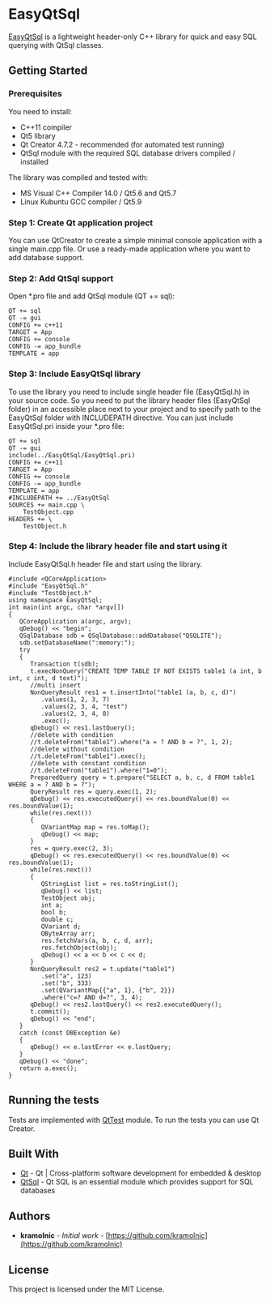 # EasyQtSql
[EasyQtSql](https://kramolnic.github.io/EasyQtSql/) is a lightweight header-only C++ library for quick and easy SQL querying with QtSql classes.

## Getting Started
### Prerequisites
You need to install:
* C++11 compiler
* Qt5 library
* Qt Creator 4.7.2 - recommended (for automated test running)
* QtSql module with the required SQL database drivers compiled / installed

The library was compiled and tested with:
* MS Visual C++ Compiler 14.0 / Qt5.6 and Qt5.7
* Linux Kubuntu GCC compiler / Qt5.9

### Step 1: Create Qt application project

You can use QtCreator to create a simple minimal console application with a single main.cpp file.
Or use a ready-made application where you want to add database support.

### Step 2: Add QtSql support
Open *.pro file and add QtSql module (QT += sql):
```
QT += sql
QT -= gui
CONFIG += c++11
TARGET = App
CONFIG += console
CONFIG -= app_bundle
TEMPLATE = app
```
### Step 3: Include EasyQtSql library
To use the library you need to include single header file (EasyQtSql.h) in your source code. So you need to put the library header files (EasyQtSql folder) in an accessible place next to your project and to specify path to the EasyQtSql folder with INCLUDEPATH directive. You can just include EasyQtSql.pri inside your *.pro file:
```
QT += sql
QT -= gui
include(../EasyQtSql/EasyQtSql.pri)
CONFIG += c++11
TARGET = App
CONFIG += console
CONFIG -= app_bundle
TEMPLATE = app
#INCLUDEPATH += ../EasyQtSql
SOURCES += main.cpp \
    TestObject.cpp
HEADERS += \
    TestObject.h     
```
### Step 4: Include the library header file and start using it
Include EasyQtSql.h header file and start using the library.
```
#include <QCoreApplication>
#include "EasyQtSql.h"
#include "TestObject.h"
using namespace EasyQtSql;
int main(int argc, char *argv[])
{
   QCoreApplication a(argc, argv);
   qDebug() << "begin";
   QSqlDatabase sdb = QSqlDatabase::addDatabase("QSQLITE");
   sdb.setDatabaseName(":memory:");
   try
   {
      Transaction t(sdb);
      t.execNonQuery("CREATE TEMP TABLE IF NOT EXISTS table1 (a int, b int, c int, d text)");
      //multi insert
      NonQueryResult res1 = t.insertInto("table1 (a, b, c, d)")
         .values(1, 2, 3, 7)
         .values(2, 3, 4, "test")
         .values(2, 3, 4, 8)
         .exec();
      qDebug() << res1.lastQuery();
      //delete with condition
      //t.deleteFrom("table1").where("a = ? AND b = ?", 1, 2);
      //delete without condition
      //t.deleteFrom("table1").exec();
      //delete with constant condition
      //t.deleteFrom("table1").where("1=0");
      PreparedQuery query = t.prepare("SELECT a, b, c, d FROM table1 WHERE a = ? AND b = ?");
      QueryResult res = query.exec(1, 2);
      qDebug() << res.executedQuery() << res.boundValue(0) << res.boundValue(1);
      while(res.next())
      {
         QVariantMap map = res.toMap();
         qDebug() << map;
      }
      res = query.exec(2, 3);
      qDebug() << res.executedQuery() << res.boundValue(0) << res.boundValue(1);
      while(res.next())
      {
         QStringList list = res.toStringList();
         qDebug() << list;
         TestObject obj;
         int a;
         bool b;
         double c;
         QVariant d;
         QByteArray arr;
         res.fetchVars(a, b, c, d, arr);
         res.fetchObject(obj);
         qDebug() << a << b << c << d;
      }
      NonQueryResult res2 = t.update("table1")
         .set("a", 123)
         .set("b", 333)
         .set(QVariantMap{{"a", 1}, {"b", 2}})
         .where("c=? AND d=?", 3, 4);
      qDebug() << res2.lastQuery() << res2.executedQuery();
      t.commit();
      qDebug() << "end";
   }
   catch (const DBException &e)
   {
      qDebug() << e.lastError << e.lastQuery;
   }
   qDebug() << "done";
   return a.exec();
}
```
## Running the tests
Tests are implemented with [QtTest](http://doc.qt.io/archives/qt-5.7/qttest-index.html) module. To run the tests you can use Qt Creator. 

## Built With

* [Qt](https://www.qt.io/) - Qt | Cross-platform software development for embedded &amp; desktop
* [QtSql](http://doc.qt.io/archives/qt-5.7/qtsql-index.html) - Qt SQL is an essential module which provides support for SQL databases

## Authors

* **kramolnic** - *Initial work* - [https://github.com/kramolnic](https://github.com/kramolnic)

## License

This project is licensed under the MIT License.

